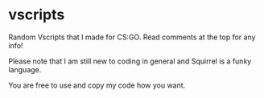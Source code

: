 # vscripts
Random Vscripts that I made for CS:GO. Read comments at the top for any info!

Please note that I am still new to coding in general and Squirrel is a funky language.

You are free to use and copy my code how you want.
